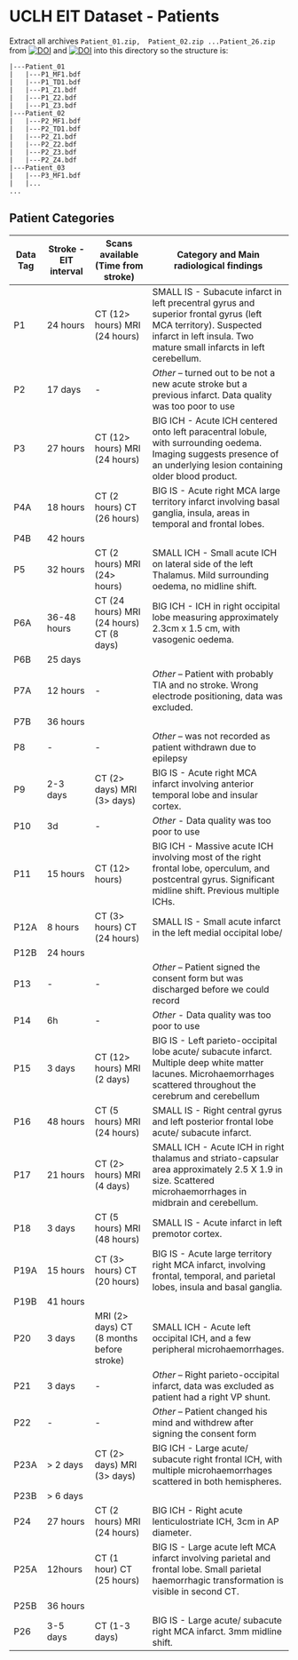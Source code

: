 # UCLH EIT Dataset - Patients

Extract all archives `Patient_01.zip,  Patient_02.zip ...Patient_26.zip` from [![DOI](https://zenodo.org/badge/DOI/10.5281/zenodo.838176.svg)](https://doi.org/10.5281/zenodo.838176) and [![DOI](https://zenodo.org/badge/DOI/10.5281/zenodo.838184.svg)](https://doi.org/10.5281/zenodo.838184) into this directory so the structure is:
```
|---Patient_01
|   |---P1_MF1.bdf
|   |---P1_TD1.bdf
|   |---P1_Z1.bdf
|   |---P1_Z2.bdf
|   |---P1_Z3.bdf
|---Patient_02
|   |---P2_MF1.bdf
|   |---P2_TD1.bdf
|   |---P2_Z1.bdf
|   |---P2_Z2.bdf
|   |---P2_Z3.bdf
|   |---P2_Z4.bdf
|---Patient_03
|   |---P3_MF1.bdf
|   |...
...
```

## Patient Categories


|    Data Tag     |    Stroke - EIT interval  |    Scans available (Time from stroke)                 |   Category and Main radiological findings  |
|-----------------|-------------------|----------------------------------------------------|-------------------------------------------------------------------------------------------------------------------------------------------------------------------------------------------------|
|    P1           |    24 hours       |    CT (12> hours)   MRI (24 hours)                 |    SMALL IS - Subacute infarct in left precentral gyrus and superior frontal gyrus (left MCA territory). Suspected   infarct in left insula. Two mature small infarcts in left cerebellum.    |
|    P2           |    17 days        |    -                                               |    *Other* – turned out to be not a new acute stroke but a previous infarct. Data quality was too poor to use                                                                               |
|    P3           |    27 hours       |    CT (12> hours)   MRI (24 hours)                 |    BIG ICH - Acute ICH centered onto left paracentral lobule, with surrounding oedema. Imaging suggests presence of an underlying lesion containing older blood product.                    |
|    P4A          |    18 hours       |    CT (2 hours)   CT (26 hours)                    |    BIG IS - Acute right MCA large territory infarct involving basal ganglia, insula, areas in temporal and frontal lobes.                                                                   |
|    P4B          |    42 hours       |                                                    |                                                                                                                                                                                                 |
|    P5           |    32 hours       |    CT (2 hours)   MRI (24> hours)                  |    SMALL ICH - Small acute ICH on lateral side of the left Thalamus. Mild surrounding oedema, no midline shift.                                                                            |
|    P6A          |    36-48 hours    |    CT (24 hours)   MRI (24 hours)   CT (8 days)    |    BIG ICH - ICH in right occipital lobe measuring approximately 2.3cm x 1.5 cm, with vasogenic oedema.                                                                                    |
|    P6B          |    25 days        |                                                    |                                                                                                                                                                                                 |
|    P7A          |    12 hours       |    -                                               |    *Other* – Patient with probably TIA and no stroke. Wrong electrode positioning, data was excluded.                                                                                        |
|    P7B          |    36 hours       |                                                    |                                                                                                                                                                                                 |
|    P8           |    -              |    -                                               |    *Other* – was not recorded as patient withdrawn due to epilepsy                                                                                                                              |
|    P9           |    2-3 days       |    CT (2> days)   MRI (3> days)                    |    BIG IS - Acute right MCA infarct involving anterior temporal lobe and insular cortex.                                                                                                      |
|    P10          |    3d             |    -                                               |    *Other* - Data quality was too poor to use                                                                                                                                                     |
|    P11          |    15 hours       |    CT (12> hours)                                  |    BIG ICH - Massive acute ICH involving most of the right frontal lobe, operculum, and postcentral gyrus. Significant midline shift. Previous multiple ICHs.                               |
|    P12A         |    8 hours        |    CT (3> hours)   CT (24 hours)                   |    SMALL IS - Small acute infarct in the left medial occipital lobe/                                                                                                                          |
|    P12B         |    24 hours       |                                                    |                                                                                                                                                                                                 |
|    P13          |    -              |    -                                               |    *Other* – Patient signed the consent form but was discharged before we could record                                                                                                          |
|    P14          |    6h             |    -                                               |    *Other* - Data quality was too poor to use                                                                                                                                                  |
|    P15          |    3 days         |    CT (12> hours)   MRI (2 days)                   |    BIG IS - Left parieto-occipital lobe acute/ subacute infarct. Multiple deep white matter lacunes. Microhaemorrhages scattered throughout the cerebrum and cerebellum                     |
|    P16          |    48 hours       |    CT (5 hours)   MRI (24 hours)                   |    SMALL IS - Right central gyrus and left posterior frontal lobe acute/ subacute infarct.                                                                                                    |
|    P17          |    21 hours       |    CT (2> hours)   MRI (4 days)                    |    SMALL ICH - Acute ICH in right thalamus and striato-capsular area approximately 2.5 X 1.9 in size. Scattered microhaemorrhages in midbrain and cerebellum.                               |
|    P18          |    3 days         |    CT (5 hours)   MRI (48 hours)                   |    SMALL IS - Acute infarct in left premotor cortex.                                                                                                                                          |
|    P19A         |    15 hours       |    CT (3> hours)   CT (20 hours)                   |    BIG IS - Acute large territory right MCA infarct, involving frontal, temporal, and parietal lobes, insula and basal ganglia.                                                             |
|    P19B         |    41 hours       |                                                    |                                                                                                                                                                                                 |
|    P20          |    3 days         |    MRI (2> days)   CT (8 months before stroke)     |    SMALL ICH - Acute left occipital ICH, and a few peripheral microhaemorrhages.                                                                                                              |
|    P21          |    3 days         |    -                                               |    *Other* – Right parieto-occipital infarct, data was excluded as patient had a right VP shunt.                                                                                                |
|    P22          |    -              |    -                                               |    *Other* – Patient changed his mind and withdrew after signing the consent form                                                                                                               |
|    P23A         |    > 2 days       |    CT (2> days)   MRI (3> days)                    |    BIG ICH - Large acute/ subacute right frontal ICH, with multiple microhaemorrhages scattered in both hemispheres.                                                                        |
|    P23B         |    > 6 days       |                                                    |                                                                                                                                                                                                 |
|    P24          |    27 hours       |    CT (2 hours)   MRI (24 hours)                   |    BIG ICH - Right acute lenticulostriate ICH, 3cm in AP diameter.                                                                                                                            |
|    P25A         |    12hours        |    CT (1 hour)   CT (25 hours)                     |    BIG IS - Large acute left MCA infarct involving parietal and frontal lobe. Small parietal haemorrhagic transformation is visible in second CT.                                           |
|    P25B         |    36 hours       |                                                    |                                                                                                                                                                                                 |
|    P26          |    3-5 days       |    CT (1-3 days)                                   |    BIG IS - Large acute/ subacute right MCA infarct. 3mm midline shift.                                                                                                                       |
